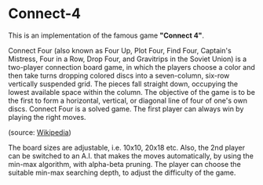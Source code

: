 # Connect-4

This is an implementation of the famous game **"Connect 4"**. 

Connect Four (also known as Four Up, Plot Four, Find Four, Captain's Mistress, Four in a Row, Drop Four, and Gravitrips in the Soviet Union) is a two-player connection board game, in which the players choose a color and then take turns dropping colored discs into a seven-column, six-row vertically suspended grid. The pieces fall straight down, occupying the lowest available space within the column. The objective of the game is to be the first to form a horizontal, vertical, or diagonal line of four of one's own discs. Connect Four is a solved game. The first player can always win by playing the right moves.

(source: [Wikipedia](https://en.wikipedia.org/wiki/Connect_Four))

The board sizes are adjustable, i.e. 10x10, 20x18 etc. Also, the 2nd player can be switched to an A.I. that makes the moves automatically, by using the min-max algorithm, with alpha-beta pruning. The player can choose the suitable min-max searching depth, to adjust the difficulty of the game.
